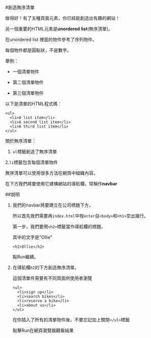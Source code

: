 #創造無序清單

做得好！有了五種頁面元素，你已經能創造出有趣的網站！

另一個重要的HTML元素是**unordered list**(無序清單)。

在unordered list 裡面的物件參考了序列物件。

每個物件都是圓點狀，不是數字。

舉例：

* 一個清單物件

* 第二個清單物件

* 第三個清單物件

以下是清單的HTML程式碼：

```
<ul>
  <li>A list item</li>
  <li>A second list item</li>
  <li>A third list item</li>
</ul>
```
關於無序清單：

1. `ul`標籤創造了無序清單

2.`li`標籤包含每個清單物件

無序清單可以使用很多方法在網頁中組織內容。

在下方我們將要使用它建構網站的導航欄，常稱作**navbar**

##說明

1. 我們的navbar將要建立在公司標題下方，
 
   所以首先我們需要再`index.html`中按`enter`自`<body>`和`<h1>`空出幾行。

   第一步，我們要用`<h2>`標籤當作導航欄的標題。

   其中的文字是"Ollie"

   `<h2>Ollie</h2>`

   點Run繼續。

2. 在導航欄`h2`的下方創造無序清單。
   
   這個清單件需要有不同頁面供使用者瀏覽
   ```
   <ul>
     <li>sign up</li>
     <li>search bikes</li>
     <li>reserve a bike</li>
     <li>about us</li>
   </ul>
   ```
   在你插入了所有的清單物件後，不要忘記加上關閉`</ul>`標籤
   
   點擊Run在網頁瀏覽器觀看結果   


